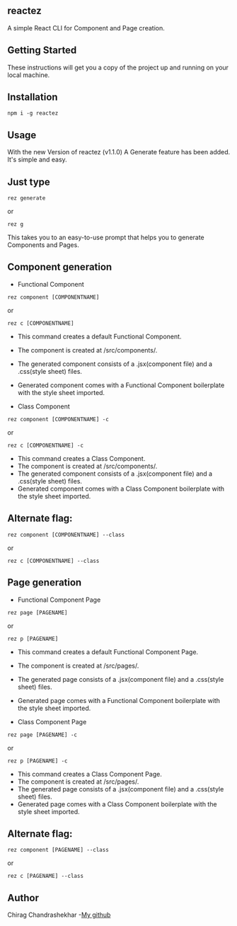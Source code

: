 ## reactez

A simple React CLI for Component and Page creation.

## Getting Started

These instructions will get you a copy of the project up and running on your local machine.

## Installation

```
npm i -g reactez
```

## Usage

With the new Version of reactez (v1.1.0)
A Generate feature has been added.
It's simple and easy.

## Just type

```
rez generate
```

or

```
rez g
```

This takes you to an easy-to-use prompt that helps you to generate Components and Pages.

## Component generation

- Functional Component

```
rez component [COMPONENTNAME]
```

or

```
rez c [COMPONENTNAME]
```

- This command creates a default Functional Component.
- The component is created at /src/components/.
- The generated component consists of a .jsx(component file) and a .css(style sheet) files.
- Generated component comes with a Functional Component boilerplate with the style sheet imported.

- Class Component

```
rez component [COMPONENTNAME] -c
```

or

```
rez c [COMPONENTNAME] -c
```

- This command creates a Class Component.
- The component is created at /src/components/.
- The generated component consists of a .jsx(component file) and a .css(style sheet) files.
- Generated component comes with a Class Component boilerplate with the style sheet imported.

## Alternate flag:

```
rez component [COMPONENTNAME] --class
```

or

```
rez c [COMPONENTNAME] --class
```

## Page generation

- Functional Component Page

```
rez page [PAGENAME]
```

or

```
rez p [PAGENAME]
```

- This command creates a default Functional Component Page.
- The component is created at /src/pages/.
- The generated page consists of a .jsx(component file) and a .css(style sheet) files.
- Generated page comes with a Functional Component boilerplate with the style sheet imported.

- Class Component Page

```
rez page [PAGENAME] -c
```

or

```
rez p [PAGENAME] -c
```

- This command creates a Class Component Page.
- The component is created at /src/pages/.
- The generated page consists of a .jsx(component file) and a .css(style sheet) files.
- Generated page comes with a Class Component boilerplate with the style sheet imported.

## Alternate flag:

```
rez component [PAGENAME] --class
```

or

```
rez c [PAGENAME] --class
```

## Author

Chirag Chandrashekhar -[My github](https://github.com/cchirag)
